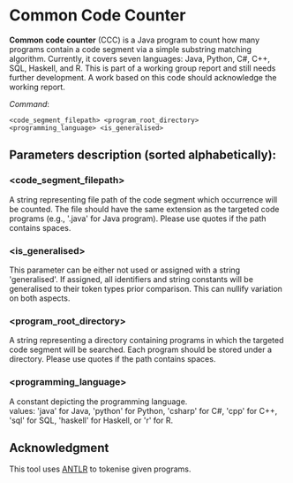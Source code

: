 # Common Code Counter

**Common** **code** **counter** \(CCC\) is a Java program to count how many programs contain a code segment via a simple substring matching algorithm. Currently, it covers seven languages: Java, Python, C#, C++, SQL, Haskell, and R. This is part of a working group report and still needs further development. A work based on this code should acknowledge the working report.

*Command*: 
```
<code_segment_filepath> <program_root_directory> <programming_language> <is_generalised>
```  

## Parameters description \(sorted alphabetically\):  
### <code_segment_filepath>
A string representing file path of the code segment which occurrence will be counted. The file should have the same extension as the targeted code programs (e.g., '.java' for Java program). Please use quotes if the path contains spaces.  
### <is_generalised>
This parameter can be either not used or assigned with a string 'generalised'. If assigned, all identifiers and string constants will be generalised to their token types prior comparison. This can nullify variation on both aspects.
### <program_root_directory>
A string representing a directory containing programs in which the targeted code segment will be searched. Each program should be stored under a directory. Please use quotes if the path contains spaces.  
### <programming_language>
A constant depicting the programming language.  
values: 'java' for Java, 'python' for Python, 'csharp' for C#, 'cpp' for C++, 'sql' for SQL, 'haskell' for Haskell, or 'r' for R.  

## Acknowledgment
This tool uses [ANTLR](https://www.antlr.org/) to tokenise given programs.
